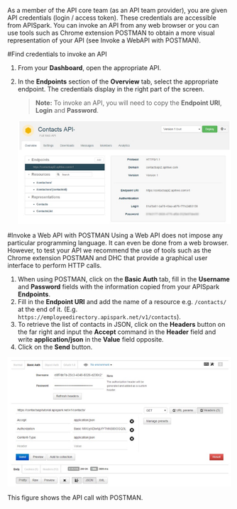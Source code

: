 As a member of the API core team (as an API team provider), you are given API credentials (login / access token). These credentials are accessible from APISpark. You can invoke an API from any web browser or you can use tools such as Chrome extension POSTMAN to obtain a more visual representation of your API (see Invoke a WebAPI with POSTMAN).

#Find credentials to invoke an API
1. From your **Dashboard**, open the appropriate API.
2. In the **Endpoints** section of the **Overview** tab, select the appropriate endpoint. The credentials display in the right part of the screen.
	> **Note:** To invoke an API, you will need to copy the **Endpoint URI**, **Login** and **Password**.

	![credentials](images/02.jpg "credentials")

#Invoke a Web API with POSTMAN
Using a Web API does not impose any particular programming language. It can even be done from a web browser. However, to test your API we recommend the use of tools such as the Chrome extension POSTMAN and DHC that provide a graphical user interface to perform HTTP calls.

1. When using POSTMAN, click on the **Basic Auth** tab, fill in the **Username** and **Password** fields with the information copied from your APISpark **Endpoints**. 
2. Fill in the **Endpoint URI** and add the name of a resource e.g. `/contacts/ `at the end of it. (E.g. `https://employeedirectory.apispark.net/v1/contacts`).
3. To retrieve the list of contacts in JSON, click on the **Headers** button on the far right and input the **Accept** command in the **Header** field and write **application/json** in the **Value** field opposite.
4. Click on the **Send** button.

![POSTMAN](images/03.jpg "POSTMAN")

This figure shows the API call with POSTMAN. 